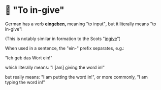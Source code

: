 # 🥨 "To in-give"

German has a verb [**eingeben**](https://en.m.wiktionary.org/wiki/eingeben)**,** meaning "to input"**,** but it literally means "to in-give"!

(This is notably similar in formation to the Scots "[ingive](https://en.m.wiktionary.org/wiki/ingive#Scots)")

When used in a sentence, the "ein-" prefix separates, e.g.:

"Ich geb das Wort ein!"&#x20;

which literally means: "I \[am] giving the word in!"

but really means: "I am putting the word in!", or more commonly, "I am typing the word in!"
